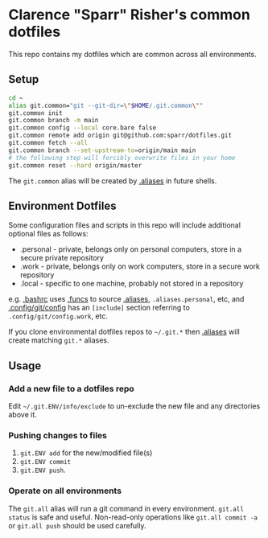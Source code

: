 # Clarence "Sparr" Risher's common dotfiles

This repo contains my dotfiles which are common across all environments.

## Setup

```bash
cd ~
alias git.common="git --git-dir=\"$HOME/.git.common\""
git.common init
git.common branch -m main
git.common config --local core.bare false
git.common remote add origin git@github.com:sparr/dotfiles.git
git.common fetch --all
git.common branch --set-upstream-to=origin/main main
# the following step will forcibly overwrite files in your home
git.common reset --hard origin/master
```
The `git.common` alias will be created by [.aliases](.aliases) in future shells.

## Environment Dotfiles

Some configuration files and scripts in this repo will include additional optional files as follows:
* .personal - private, belongs only on personal computers, store in a secure private repository
* .work - private, belongs only on work computers, store in a secure work repository
* .local - specific to one machine, probably not stored in a repository

e.g. [.bashrc](.bashrc) uses [.funcs](.funcs) to source [.aliases](.aliases), `.aliases.personal`, etc, and [.config/git/config](.config/git/config) has an `[include]` section referring to `.config/git/config.work`, etc.

If you clone environmental dotfiles repos to `~/.git.*` then [.aliases](.aliases) will create matching `git.*` aliases.

## Usage

### Add a new file to a dotfiles repo
Edit `~/.git.ENV/info/exclude` to un-exclude the new file and any directories above it.

### Pushing changes to files
1. `git.ENV add` for the new/modified file(s)
2. `git.ENV commit`
3. `git.ENV push`.

### Operate on all environments
The `git.all` alias will run a git command in every environment. `git.all status` is safe and useful. Non-read-only operations like `git.all commit -a` or `git.all push` should be used carefully.
